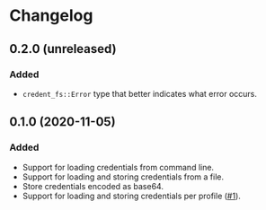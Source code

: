 # Changelog

## 0.2.0 (unreleased)

### Added

* `credent_fs::Error` type that better indicates what error occurs.

## 0.1.0 (2020-11-05)

### Added

* Support for loading credentials from command line.
* Support for loading and storing credentials from a file.
* Store credentials encoded as base64.
* Support for loading and storing credentials per profile ([#1]).

[#1]: https://github.com/azriel91/credent/pull/1

